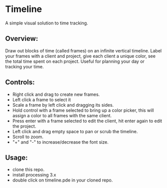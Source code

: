# Timeline
A simple visual solution to time tracking.

## Overview:
Draw out blocks of time (called frames) on an infinite vertical timeline. Label your frames with a client and project, give each client a unique color, see the total time spent on each project. Useful for planning your day or tracking your time.

## Controls:
- Right click and drag to create new frames.
- Left click a frame to select it
- Scale a frame by left click and dragging its sides.
- Hold control with a frame selected to bring up a color picker, this will assign a color to all frames with the same client.
- Press enter with a frame selected to edit the client, hit enter again to edit the project.
- Left click and drag empty space to pan or scrub the timeline.
- Scroll to zoom.
- "+" and "-" to increase/decrease the font size.

## Usage:
- clone this repo.
- install processing 3.x
- double click on timeline.pde in your cloned repo.
